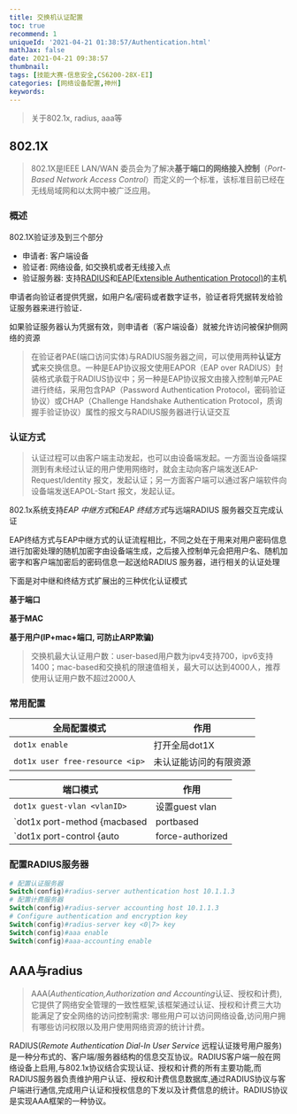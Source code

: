 ```yaml
---
title: 交换机认证配置
toc: true
recommend: 1
uniqueId: '2021-04-21 01:38:57/Authentication.html'
mathJax: false
date: 2021-04-21 09:38:57
thumbnail:
tags: [技能大赛-信息安全,CS6200-28X-EI]
categories: [网络设备配置,神州]
keywords:
---
```

>  关于802.1x, radius, aaa等

<!-- more -->

## 802.1X

> 802.1X是IEEE LAN/WAN 委员会为了解决**基于端口的网络接入控制**（*Port-Based Network Access Control*）而定义的一个标准，该标准目前已经在无线局域网和以太网中被广泛应用。

### 概述

802.1X验证涉及到三个部分

- 申请者: 客户端设备
- 验证者: 网络设备, 如交换机或者无线接入点
- 验证服务器: 支持[RADIUS](https://zh.wikipedia.org/wiki/RADIUS)和[EAP(Extensible Authentication Protocol)](https://zh.wikipedia.org/wiki/EAP)的主机

申请者向验证者提供凭据，如用户名/密码或者数字证书，验证者将凭据转发给验证服务器来进行验证．

如果验证服务器认为凭据有效，则申请者（客户端设备）就被允许访问被保护侧网络的资源

> 在验证者PAE(端口访问实体)与RADIUS服务器之间，可以使用两种**认证方式**来交换信息。一种是EAP协议报文使用EAPOR（EAP over RADIUS）封装格式承载于RADIUS协议中；另一种是EAP协议报文由接入控制单元PAE进行终结，采用包含PAP（Password Authentication Protocol，密码验证协议）或CHAP（Challenge Handshake Authentication Protocol，质询握手验证协议）属性的报文与RADIUS服务器进行认证交互

### 认证方式

> 认证过程可以由客户端主动发起，也可以由设备端发起。一方面当设备端探测到有未经过认证的用户使用网络时，就会主动向客户端发送EAP-Request/Identity 报文，发起认证；另一方面客户端可以通过客户端软件向设备端发送EAPOL-Start 报文，发起认证。

802.1x系统支持*EAP 中继方式*和*EAP 终结方式*与远端RADIUS 服务器交互完成认证

EAP终结方式与EAP中继方式的认证流程相比，不同之处在于用来对用户密码信息进行加密处理的随机加密字由设备端生成，之后接入控制单元会把用户名、随机加密字和客户端加密后的密码信息一起送给RADIUS 服务器，进行相关的认证处理

下面是对中继和终结方式扩展出的三种优化认证模式

**基于端口**

**基于MAC**

**基于用户(IP+mac+端口, 可防止ARP欺骗)**

> 交换机最大认证用户数：user-based用户数为ipv4支持700，ipv6支持1400；mac-based和交换机的限速值相关，最大可以达到4000人，推荐使用认证用户数不超过2000人

### 常用配置

| 全局配置模式                    | 作用                   |
| ------------------------------- | ---------------------- |
| `dot1x enable`                  | 打开全局dot1X          |
| `dot1x user free-resource <ip>` | 未认证能访问的有限资源 |

| 端口模式                                                     | 作用                     |
| ------------------------------------------------------------ | ------------------------ |
| `dot1x guest-vlan <vlanID>`                                  | 设置guest vlan           |
| `dot1x port-method {macbased|portbased|userbased [standard|advanced]}` | 设置端口的认证方式       |
| `dot1x port-control {auto|force-authorized|force-unauthorized =}` | 设置端口的802.1x授权状态 |

### 配置RADIUS服务器

```powershell
# 配置认证服务器
Switch(config)#radius-server authentication host 10.1.1.3
# 配置计费服务器
Switch(config)#radius-server accounting host 10.1.1.3
# Configure authentication and encryption key
Switch(config)#radius-server key <0|7> key
Switch(config)#aaa enable
Switch(config)#aaa-accounting enable 
```

## AAA与radius

> AAA(*Authentication,Authorization and Accounting*认证、授权和计费), 它提供了网络安全管理的一致性框架,该框架通过认证、授权和计费三大功能满足了安全网络的访问控制需求: 哪些用户可以访问网络设备,访问用户拥有哪些访问权限以及用户使用网络资源的统计计费。

RADIUS(*Remote Authentication Dial-In User Service* 远程认证拨号用户服务)是一种分布式的、客户端/服务器结构的信息交互协议。RADIUS客户端一般在网络设备上启用,与802.1x协议结合实现认证、授权和计费的所有主要功能,而RADIUS服务器负责维护用户认证、授权和计费信息数据库,通过RADIUS协议与客户端进行通信,完成用户认证和授权信息的下发以及计费信息的统计。RADIUS协议是实现AAA框架的一种协议。

